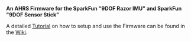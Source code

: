 **An AHRS Firmware for the SparkFun "9DOF Razor IMU" and SparkFun "9DOF Sensor Stick"**

A detailed [Tutorial](https://github.com/ptrbrtz/razor-9dof-ahrs/wiki/Tutorial) on how to setup and use the Firmware can be found in the [Wiki](https://github.com/ptrbrtz/razor-9dof-ahrs/wiki).
